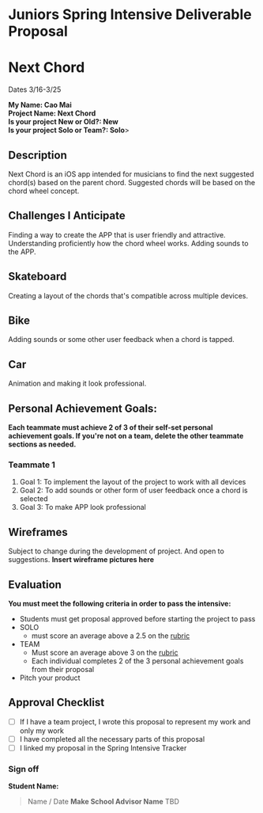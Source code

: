 # Juniors Spring Intensive Deliverable Proposal
# Next Chord

Dates 3/16-3/25

**My Name: Cao Mai**<br>
**Project Name: Next Chord**<br>
**Is your project New or Old?: New**<br>
**Is your project Solo or Team?: Solo**><br>

## Description

Next Chord is an iOS app intended for musicians to find the next suggested chord(s) based on the parent chord. Suggested chords will be based on the chord wheel concept.

## Challenges I Anticipate

Finding a way to create the APP that is user friendly and attractive. Understanding proficiently how the chord wheel works. Adding sounds to the APP.

## Skateboard

Creating a layout of the chords that's compatible across multiple devices.

## Bike
Adding sounds or some other user feedback when a chord is tapped.

## Car
Animation and making it look professional.


## Personal Achievement Goals:

**Each teammate must achieve 2 of 3 of their self-set personal achievement goals. If you're not on a team, delete the other teammate sections as needed.**

### Teammate 1

1. Goal 1:
To implement the layout of the project to work with all devices
1. Goal 2:
To add sounds or other form of user feedback once a chord is selected
1. Goal 3:
To make APP look professional


## Wireframes

Subject to change during the development of project. And open to suggestions.
**Insert wireframe pictures here**


## Evaluation

**You must meet the following criteria in order to pass the intensive:**

- Students must get proposal approved before starting the project to pass
- SOLO
   - must score an average above a 2.5 on the [rubric]
- TEAM
   - Must score an average above 3 on the [rubric]
   - Each individual completes 2 of the 3 personal achievement goals from their proposal
- Pitch your product

[rubric]:https://docs.google.com/document/d/1IOQDmohLBEBT-hyr-2vgw1mbZUNsq3fHxVfH0oRmVt0/edit


## Approval Checklist
- [ ] If I have a team project, I wrote this proposal to represent my work and only my work
- [ ] I have completed all the necessary parts of this proposal
- [ ] I linked my proposal in the Spring Intensive Tracker

### Sign off

**Student Name:**               
> Name / Date
**Make School Advisor Name**
> TBD

